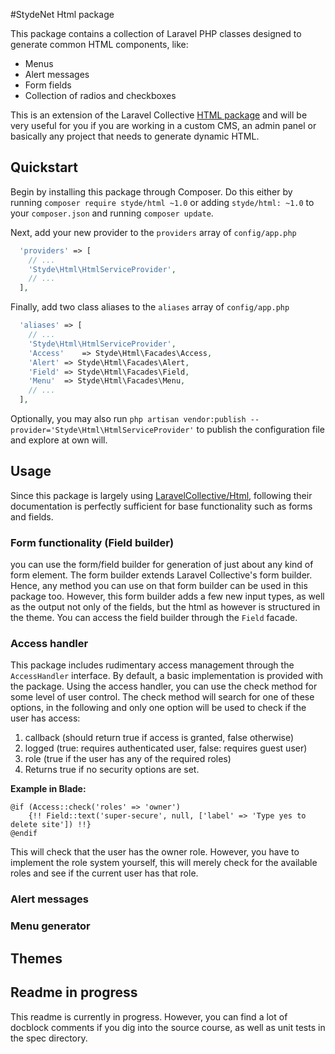 #StydeNet Html package

This package contains a collection of Laravel PHP classes designed to generate common HTML components, like:

* Menus
* Alert messages
* Form fields
* Collection of radios and checkboxes

This is an extension of the Laravel Collective [HTML package](https://github.com/laravelcollective/html) and will be very useful for you if you are working in a custom CMS, an admin panel or basically any project that needs to generate dynamic HTML.

## Quickstart

Begin by installing this package through Composer. Do this either by running `composer require styde/html ~1.0` or adding `styde/html: ~1.0` to your `composer.json` and running `composer update`.

Next, add your new provider to the `providers` array of `config/app.php`

```php
  'providers' => [
    // ...
    'Styde\Html\HtmlServiceProvider',
    // ...
  ],
```

Finally, add two class aliases to the `aliases` array of `config/app.php`



```php
  'aliases' => [
    // ...
    'Styde\Html\HtmlServiceProvider',
    'Access'	=> Styde\Html\Facades\Access,
    'Alert'	=> Styde\Html\Facades\Alert,
    'Field'	=> Styde\Html\Facades\Field,
    'Menu'	=> Styde\Html\Facades\Menu,
    // ...
  ],
```

Optionally, you may also run `php artisan vendor:publish --provider='Styde\Html\HtmlServiceProvider'` to publish the configuration file and explore at own will.

## Usage

Since this package is largely using [LaravelCollective/Html](https://github.com/laravelcollective/html), following their documentation is perfectly sufficient for base functionality such as forms and fields.

### Form functionality (Field builder)

you can use the form/field builder for generation of just about any kind of form element. The form builder extends Laravel Collective's form builder. Hence, any method you can use on that form builder can be used in this package too. However, this form builder adds a few new input types, as well as the output not only of the fields, but the html as however is structured in the theme. You can access the field builder through the `Field` facade.

### Access handler

This package includes rudimentary access management through the `AccessHandler` interface. By default, a basic implementation is provided with the package. Using the access handler, you can use the check method for some level of user control. The check method will search for one of these options, in the following and only one option will be used to check if the user has access:

1. callback (should return true if access is granted, false otherwise)
2. logged (true: requires authenticated user, false: requires guest user)
3. role (true if the user has any of the required roles)
4. Returns true if no security options are set.

**Example in Blade:**

```
@if (Access::check('roles' => 'owner')
	{!! Field::text('super-secure', null, ['label' => 'Type yes to delete site']) !!}
@endif
```

This will check that the user has the owner role. However, you have to implement the role system yourself, this will merely check for the available roles and see if the current user has that role.

### Alert messages

### Menu generator

## Themes

## Readme in progress

This readme is currently in progress. However, you can find a lot of docblock comments if you dig into the source course, as well as unit tests in the spec directory.
